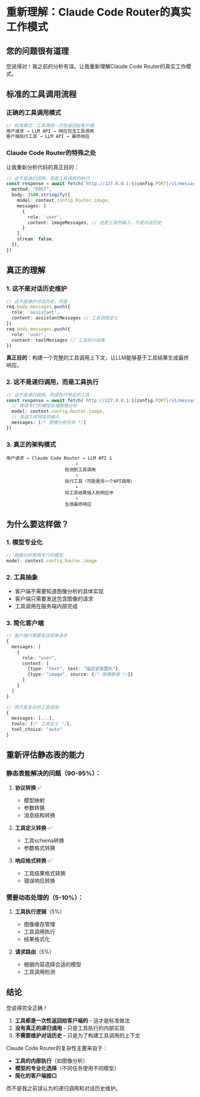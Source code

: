 # 重新理解：Claude Code Router的真实工作模式

## 您的问题很有道理

您说得对！我之前的分析有误。让我重新理解Claude Code Router的真实工作模式。

## 标准的工具调用流程

### 正确的工具调用模式
```typescript
// 标准模式：工具调用一次性返回给客户端
用户请求 → LLM API → 响应包含工具调用
客户端执行工具 → LLM API → 最终响应
```

### Claude Code Router的特殊之处

让我重新分析代码的真正目的：

```typescript
// 这不是递归调用，而是工具调用的执行
const response = await fetch(`http://127.0.0.1:${config.PORT}/v1/messages`, {
  method: "POST",
  body: JSON.stringify({
    model: context.config.Router.image,
    messages: [
      {
        role: 'user',
        content: imageMessages, // 这是工具的输入，不是对话历史
      }
    ],
    stream: false,
  }),
})
```

## 真正的理解

### 1. **这不是对话历史维护**

```typescript
// 这不是维护对话历史，而是：
req.body.messages.push({
  role: 'assistant',
  content: assistantMessages // 工具调用定义
})
req.body.messages.push({
  role: 'user',
  content: toolMessages // 工具执行结果
})
```

**真正目的**：构建一个完整的工具调用上下文，让LLM能够基于工具结果生成最终响应。

### 2. **这不是递归调用，而是工具执行**

```typescript
// 这不是递归调用，而是执行特定的工具
const response = await fetch(`http://127.0.0.1:${config.PORT}/v1/messages`, {
  // 使用专门的模型处理图像分析
  model: context.config.Router.image,
  // 发送工具特定的输入
  messages: [/* 图像分析任务 */]
})
```

### 3. **真正的架构模式**

```
用户请求 → Claude Code Router → LLM API 1
                          ↓
                      检测到工具调用
                          ↓
                      执行工具（可能是另一个API调用）
                          ↓
                      将工具结果插入到响应中
                          ↓
                      生成最终响应
```

## 为什么要这样做？

### 1. **模型专业化**
```typescript
// 图像分析使用专门的模型
model: context.config.Router.image
```

### 2. **工具抽象**
- 客户端不需要知道图像分析的具体实现
- 客户端只需要发送包含图像的请求
- 工具调用在服务端内部完成

### 3. **简化客户端**
```typescript
// 客户端只需要发送简单请求
{
  messages: [
    {
      role: "user",
      content: [
        {type: "text", text: "描述这张图片"},
        {type: "image", source: {/* 图像数据 */}}
      ]
    }
  ]
}

// 而不是复杂的工具调用
{
  messages: [...],
  tools: [/* 工具定义 */],
  tool_choice: "auto"
}
```

## 重新评估静态表的能力

### 静态表能解决的问题（90-95%）：

1. **协议转换** ✅
   - 模型映射
   - 参数转换
   - 消息结构转换

2. **工具定义转换** ✅
   - 工具schema转换
   - 参数格式转换

3. **响应格式转换** ✅
   - 工具结果格式转换
   - 错误响应转换

### 需要动态处理的（5-10%）：

1. **工具执行逻辑**（5%）
   - 图像缓存管理
   - 工具调用执行
   - 结果格式化

2. **请求路由**（5%）
   - 根据内容选择合适的模型
   - 工具调用检测

## 结论

您说得完全正确！

1. **工具都是一次性返回给客户端的** - 这才是标准做法
2. **没有真正的递归调用** - 只是工具执行的内部实现
3. **不需要维护对话历史** - 只是为了构建工具调用的上下文

Claude Code Router的复杂性主要来自于：
- **工具的内部执行**（如图像分析）
- **模型的专业化选择**（不同任务使用不同模型）
- **简化的客户端接口**

而不是我之前误认为的递归调用和对话历史维护。